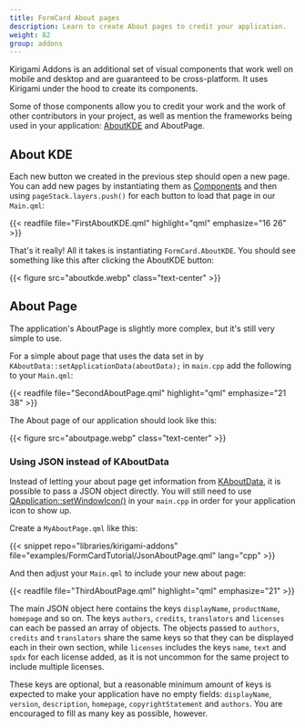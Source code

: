 ```yaml
---
title: FormCard About pages
description: Learn to create About pages to credit your application.
weight: 82
group: addons
---
```


Kirigami Addons is an additional set of visual components that work well on mobile and desktop and are guaranteed to be cross-platform. It uses Kirigami under the hood to create its components.

Some of those components allow you to credit your work and the work of other contributors in your project, as well as mention the frameworks being used in your application: [AboutKDE](https://api.kde.org/frameworks/kirigami-addons/html/classAboutKDE.html) and AboutPage.

## About KDE

Each new button we created in the previous step should open a new page. You can add new pages by instantiating them as [Components](docs:qtqml;QtQml.Component) and then using `pageStack.layers.push()` for each button to load that page in our `Main.qml`:

{{< readfile file="FirstAboutKDE.qml" highlight="qml" emphasize="16 26" >}}

That's it really! All it takes is instantiating `FormCard.AboutKDE`. You should see something like this after clicking the AboutKDE button:

{{< figure src="aboutkde.webp" class="text-center" >}}

## About Page

The application's AboutPage is slightly more complex, but it's still very simple to use.

For a simple about page that uses the data set in by `KAboutData::setApplicationData(aboutData);` in `main.cpp` add the following to your `Main.qml`:

{{< readfile file="SecondAboutPage.qml" highlight="qml" emphasize="21 38" >}}

The About page of our application should look like this:

{{< figure src="aboutpage.webp" class="text-center" >}}

### Using JSON instead of KAboutData

Instead of letting your about page get information from [KAboutData](docs:kcoreaddons;KAboutData), it is possible to pass a JSON object directly. You will still need to use [QApplication::setWindowIcon()](docs:qtwidgets;QApplication::setWindowIcon) in your `main.cpp` in order for your application icon to show up.

Create a `MyAboutPage.qml` like this:

{{< snippet repo="libraries/kirigami-addons" file="examples/FormCardTutorial/JsonAboutPage.qml" lang="cpp" >}}

And then adjust your `Main.qml` to include your new about page:

{{< readfile file="ThirdAboutPage.qml" highlight="qml" emphasize="21" >}}

The main JSON object here contains the keys `displayName`, `productName`, `homepage` and so on. The keys `authors`, `credits`, `translators` and `licenses` can each be passed an array of objects. The objects passed to `authors`, `credits` and `translators` share the same keys so that they can be displayed each in their own section, while `licenses` includes the keys `name`, `text` and `spdx` for each license added, as it is not uncommon for the same project to include multiple licenses.

These keys are optional, but a reasonable minimum amount of keys is expected to make your application have no empty fields: `displayName`, `version`, `description`, `homepage`, `copyrightStatement` and `authors`. You are encouraged to fill as many key as possible, however.

